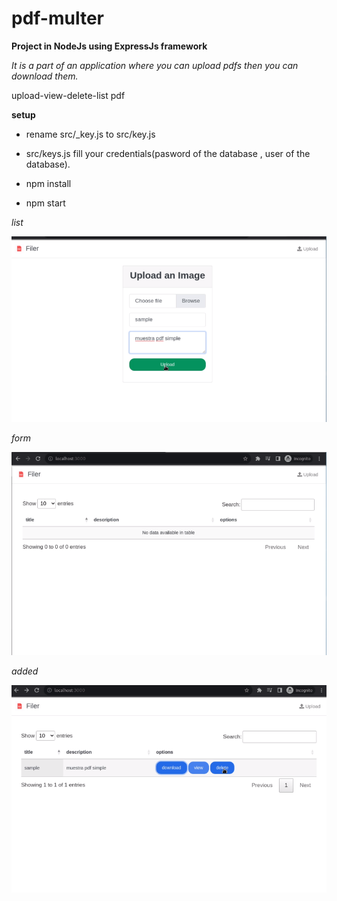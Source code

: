 # pdf-multer
**Project in NodeJs using ExpressJs framework**


_It is a part of an application where you can upload pdfs then you can download them._

upload-view-delete-list pdf

**setup**

- rename src/_key.js to src/key.js 

- src/keys.js fill your credentials(pasword of the database , user of the database).

- npm install 

- npm start

_list_

![Drag Racing](https://github.com/libialany/pdf-multer/blob/main/img-result/form.png)

_form_

![Drag Racing](https://github.com/libialany/pdf-multer/blob/main/img-result/index.png)


_added_

![Drag Racing](https://github.com/libialany/pdf-multer/blob/main/img-result/last.png)
